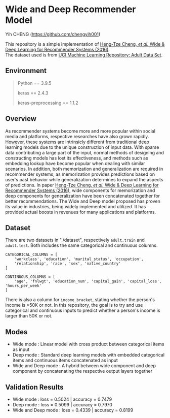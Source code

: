 # Wide and Deep Recommender Model
Yih CHENG (https://github.com/chengyih001)

This repository is a simple implementation of [Heng-Tze Cheng, *et al.* Wide & Deep Learning for Recommender Systems (2016)](https://arxiv.org/abs/1606.07792).<br>
The dataset used is from [UCI Machine Learning Repository: Adult Data Set](https://archive.ics.uci.edu/ml/datasets/adult).

## Environment
> Python == 3.9.5
>
> keras == 2.4.3
>
> keras-preprocessing == 1.1.2

## Overview
As recommender systems become more and more popular within social media and platforms, respective researches have also grown rapidly. However, these systems are intrinsicly different from traditional deep learning models due to the unique construction of input data. With sparse data contributing a large part of the input, normal methods of designing and constructing models has lost its effectiveness, and methods such as embedding lookup have become popular when dealing with similar scenarios. In addition, both memorization and generalization are required in recommender systems, as memorization provides predictions based on user's past behavior while generalization determines to expand the aspects of predictions. In paper [Heng-Tze Cheng, *et al.* Wide & Deep Learning for Recommender Systems (2016)](https://arxiv.org/abs/1606.07792), wide components for memorization and deep components for generalization have been concatenated together for better recommendations. The Wide and Deep model proposed has proven its value in industries, being widely implemented and utilized. It has provided actual boosts in revenues for many applications and platforms.

## Dataset
There are two datasets in "./dataset", respectively `adult.train` and `adult.test`. Both includes the same categorical and continuous columns.

    CATEGORICAL_COLUMNS = [
        'workclass', 'education', 'marital_status', 'occupation', 
        'relationship', 'race', 'sex', 'native_country'
    ]

    CONTINUOUS_COLUMNS = [
        'age', 'fnlwgt', 'education_num', 'capital_gain', 'capital_loss', 'hours_per_week'
    ]

There is also a column for `income_bracket`, stating whether the person's income is >50K or not. In this repository, the goal is to try and use categorical and continuous inputs to predict whether a person's income is larger than 50K or not.

## Modes
* Wide mode : Linear model with cross product between categorical items as input
* Deep mode : Standard deep learning models with embedded categorical items and continuous items concatenated as input
* Wide and Deep mode : A hybrid between wide component and deep component by concatenating the respective output layers together

## Validation Results
* Wide mode : loss = 0.5024 | accuracy = 0.7479
* Deep mode : loss = 0.5099 | accuracy = 0.7970
* Wide and Deep mode : loss = 0.4339 | accuracy = 0.8199

